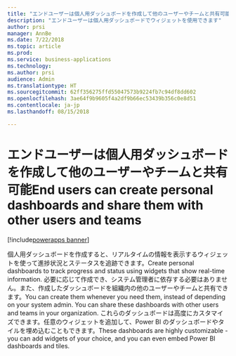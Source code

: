 ```yaml
---
title: "エンドユーザーは個人用ダッシュボードを作成して他のユーザーやチームと共有可能"
description: "エンドユーザーは個人用ダッシュボードでウィジェットを使用できます"
author: prsi
manager: AnnBe
ms.date: 7/22/2018
ms.topic: article
ms.prod: 
ms.service: business-applications
ms.technology: 
ms.author: prsi
audience: Admin
ms.translationtype: HT
ms.sourcegitcommit: 62ff356275ffd55047573b9224fb7c94df8dd602
ms.openlocfilehash: 3ae64f9b9605f4a2df9b66ec53439b356c0e8d51
ms.contentlocale: ja-jp
ms.lasthandoff: 08/15/2018

---
```

# <a name="end-users-can-create-personal-dashboards-and-share-them-with-other-users-and-teams"></a><span data-ttu-id="94501-103">エンドユーザーは個人用ダッシュボードを作成して他のユーザーやチームと共有可能</span><span class="sxs-lookup"><span data-stu-id="94501-103">End users can create personal dashboards and share them with other users and teams</span></span>

[!include[powerapps banner](../includes/powerapps.md)]




<span data-ttu-id="94501-104">個人用ダッシュボードを作成すると、リアルタイムの情報を表示するウィジェットを使って進捗状況とステータスを追跡できます。</span><span class="sxs-lookup"><span data-stu-id="94501-104">Create personal dashboards to track progress and status using widgets that show real-time information.</span></span> <span data-ttu-id="94501-105">必要に応じて作成でき、システム管理者に依存する必要はありません。また、作成したダッシュボードを組織内の他のユーザーやチームと共有できます。</span><span class="sxs-lookup"><span data-stu-id="94501-105">You can create them whenever you need them, instead of depending on your system admin. You can share these dashboards with other users and teams in your organization.</span></span> <span data-ttu-id="94501-106">これらのダッシュボードは高度にカスタマイズできます。任意のウィジェットを追加して、Power BI のダッシュボードやタイルを埋め込むこともできます。</span><span class="sxs-lookup"><span data-stu-id="94501-106">These dashboards are highly customizable - you can add widgets of your choice, and you can even embed Power BI dashboards and tiles.</span></span>

